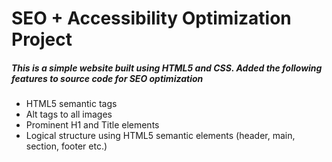 # SEO + Accessibility Optimization Project

##### This is a simple website built using HTML5 and CSS. Added the following features to source code for SEO optimization
* HTML5 semantic tags
* Alt tags to all images
* Prominent H1 and Title elements
* Logical structure using HTML5 semantic elements (header, main, section, footer etc.)


